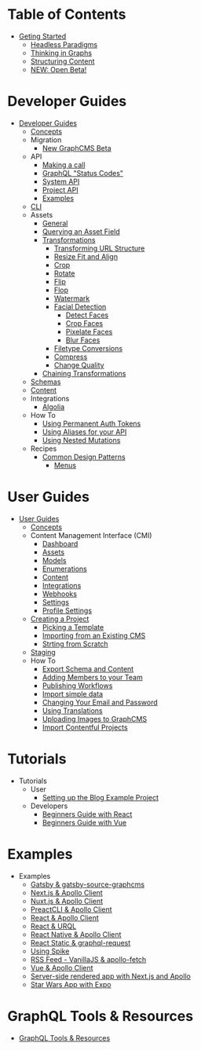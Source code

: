 # Table of Contents

* [Geting Started](getting-started/getting-started.md)
    * [Headless Paradigms](getting-started/headless-paradigms.md)
    * [Thinking in Graphs](getting-started/thinking-in-graphs.md)
    * [Structuring Content](getting-started/structuring-content.md)
    * [NEW: Open Beta!](getting-started/new-graphcms-beta.md)

# Developer Guides

* [Developer Guides](developers/developers.md)
	* [Concepts](developers/concepts.md)
	* Migration
		* [New GraphCMS Beta](migration/new-graphcms-beta-migration-guide.md)
	* API
		* [Making a call](developers/api/making-a-call.md)
		* [GraphQL "Status Codes"](developers/api/graphql-status-codes.md)
		* [System API](developers/api/system-api.md)
		* [Project API](developers/api/project-api.md)
		* [Examples](developers/api/example.md)
	* [CLI](developers/cli.md)
	* Assets
		* [General](developers/assets/General.md)
		* [Querying an Asset Field](developers/assets/Querying_Assets_Field.md)
		* [Transformations](Introduction.md)
			* [Transforming URL Structure](developers/assets/Transforming_URL_Structure.md)
			* [Resize Fit and Align ](developers/assets/Resize_Fit_Align.md)
			* [Crop ](developers/assets/Crop.md)
			* [Rotate](developers/assets/Rotate.md)
			* [Flip](developers/assets/Flip.md)
			* [Flop](developers/assets/Flop.md)
			* [Watermark](developers/assets/Watermark.md)
			* [Facial Detection](Introduction.md)
				* [Detect Faces](developers/assets/facial_detection/Detect_Faces.md)
				* [Crop Faces](developers/assets/facial_detection/Crop_Faces.md)
				* [Pixelate Faces](developers/assets/facial_detection/Pixelate_Faces.md)
				* [Blur Faces](developers/assets/facial_detection/Blur_Faces.md)
			* [Filetype Conversions](developers/assets/Filetype_Conversions.md)
			* [Compress](developers/assets/Compress.md)
			* [Change Quality](developers/assets/Change_Quality.md)
		* [Chaining Transformations](developers/assets/Chanining_Transformations.md)
	* [Schemas](developers/schemas.md)
	* [Content](developers/content.md)
	* Integrations
		* [Algolia](developers/integrations/algolia.md)
	* How To
		* [Using Permanent Auth Tokens](developers/how-to/Using_permanent_auth_tokens.md)
		* [Using Aliases for your API](developers/how-to/Using_aliases_for_api.md)
		* [Using Nested Mutations](developers/how-to/Using_Nested_Mutations.md)
	* Recipes
		* [Common Design Patterns](developers/)
			* [Menus](developers/recipes/common-design-patterns/menus.md)
			<!-- * [Page Layout](developers/) -->
			<!-- * [Art Directed](developers/) -->
			<!-- * [Taxonomies](developers/) -->

# User Guides

* [User Guides](users/users.md)
	* [Concepts](users/concepts.md)
	* Content Management Interface (CMI)
		* [Dashboard](users/cmi/dashboard.md)
		* [Assets](users/cmi/assets.md)
		* [Models](users/cmi/schemas.md)
		* [Enumerations](users/cmi/enumerations.md)
		* [Content](users/cmi/content.md)
		* [Integrations ](users/cmi/integrations.md)
		* [Webhooks](users/cmi/webhooks.md)
		* [Settings](users/cmi/settings.md)
		* [Profile Settings](users/cmi/profile-settings.md)
	* [Creating a Project](users/creating-a-project.md)
		* [Picking a Template](users/creating-a-project/picking-a-template.md)
		* [Importing from an Existing CMS](users/creating-a-project/importing-from-existing-cms.md)
		* [Strting from Scratch](users/creating-a-project/starting-from-scratch.md)
	* [Staging](users/staging.md)
	* How To
		* [Export Schema and Content](users/how-to/Export_schema_and_content.md)
		* [Adding Members to your Team](users/how-to/Adding_members_to_team.md)
		* [Publishing Workflows](users/how-to/Publishing_workflow.md)
		* [Import simple data](users/how-to/Import_simple_data.md)
		* [Changing Your Email and Password](users/how-to/User_Settings.md)
		* [Using Translations](users/how-to/Using_translations.md)
		* [Uploading Images to GraphCMS](users/how-to/Uploading_images.md)
		* [Import Contentful Projects](users/how-to/Import_contentful_projects.md)

# Tutorials

* Tutorials
	* User
		* [Setting up the Blog Example Project](tutorials/users/getting-started/Setting_up_the_project.md)
	* Developers
		* [Beginners Guide with React](tutorials/developers/Beginners_Guide_With_React.md)
		* [Beginners Guide with Vue](tutorials/developers/Beginners_Guide_With_Vue.md)

# Examples

* Examples
	* [Gatsby & gatsby-source-graphcms](examples/Gatsby_Source-plugin_Blog.md)
	* [Next.js & Apollo Client](examples/Next_Apollo_Blog.md)
	* [Nuxt.js & Apollo Client](examples/Nuxt_Apollo_Blog.md)
	* [PreactCLI & Apollo Client](examples/Preact-CLI_Apollo_Blog.md)
	* [React & Apollo Client](examples/React_Apollo_Blog.md)
	* [React & URQL](examples/React_URQL_Blog.md)
	* [React Native & Apollo Client](examples/React-Native_Apollo_Blog.md)
	* [React Static & graphql-request](examples/React-Static_GraphQL_Request_Blog.md)
	* [Using Spike](examples/Spike_Vinylbase.md)
	* [RSS Feed - VanillaJS & apollo-fetch](examples/Vanillajs_Apollo-fetch_RSS_feed.md)
	* [Vue & Apollo Client](examples/Vue_Apollo_Blog.md)
	* [Server-side rendered app with Next.js and Apollo](examples/Server-side_rendered_app_with_nextjs_and_apollo.md)
	* [Star Wars App with Expo](examples/Star_Wars_Expo.md)

# GraphQL Tools & Resources

* [GraphQL Tools & Resources](graphql-tools-resources.md)